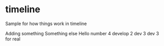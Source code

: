 # timeline
Sample for how things work in timeline

Adding something
Something else
Hello
number 4
develop 2
dev 3
dev 3 for real

